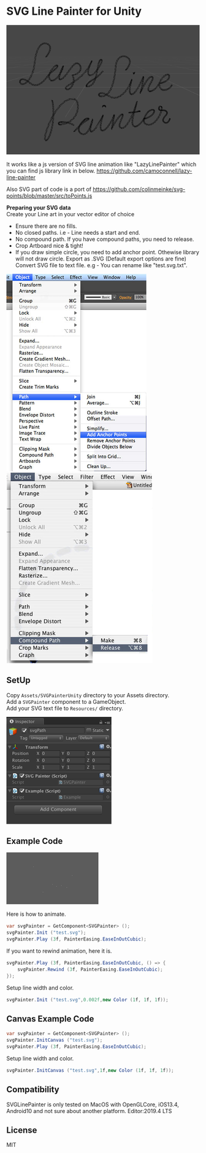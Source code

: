 SVG Line Painter for Unity
=================
![Screenshot](screen0.png)

It works like a js version of SVG line animation like "LazyLinePainter" which you can find js library link in below.
https://github.com/camoconnell/lazy-line-painter

Also SVG part of code is a port of https://github.com/colinmeinke/svg-points/blob/master/src/toPoints.js


**Preparing your SVG data** <br>
Create your Line art in your vector editor of choice
- Ensure there are no fills.
- No closed paths. i.e - Line needs a start and end.
- No compound path. If you have compound paths, you need to release.
- Crop Artboard nice & tight!
- If you draw simple circle, you need to add anchor point. Othewise library will not draw circle.
Export as .SVG (Default export options are fine)<br>
Convert SVG file to text file. e.g - You can rename like "test.svg.txt".<br>

![Screenshot](screen2.jpg)
<br>
![Screenshot](screen3.png)

## SetUp
Copy `Assets/SVGPainterUnity` directory to your Assets directory.<br>
Add a `SVGPainter` component to a GameObject.<br>
Add your SVG text file to `Resources/` directory.

![Screenshot](screen1.png)

## Example Code
![Screenshot](anim.gif)

Here is how to animate.

```C#
var svgPainter = GetComponent<SVGPainter> ();
svgPainter.Init ("test.svg");
svgPainter.Play (3f, PainterEasing.EaseInOutCubic);
```

If you want to rewind animation, here it is.

```C#
svgPainter.Play (3f, PainterEasing.EaseInOutCubic, () => {
	svgPainter.Rewind (3f, PainterEasing.EaseInOutCubic);
});
```

Setup line width and color.

```C#
svgPainter.Init ("test.svg",0.002f,new Color (1f, 1f, 1f));
```

## Canvas Example Code

```C#
var svgPainter = GetComponent<SVGPainter> ();
svgPainter.InitCanvas ("test.svg");
svgPainter.Play (3f, PainterEasing.EaseInOutCubic);
```

Setup line width and color.
```C#
svgPainter.InitCanvas ("test.svg",1f,new Color (1f, 1f, 1f));
```

## Compatibility
SVGLinePainter is only tested on MacOS with OpenGLCore, iOS13.4, Android10 and not sure about another platform.
Editor:2019.4 LTS

## License
MIT

